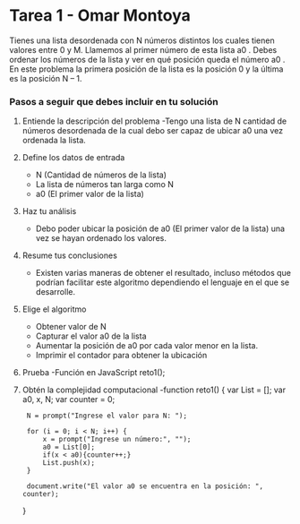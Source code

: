 # Tarea 1 - Omar Montoya

Tienes una lista desordenada con N números distintos los cuales tienen valores entre 0 y M. Llamemos al primer número de esta lista a0 . Debes ordenar los números de la lista y ver en qué posición queda el número a0 . En este problema la primera posición de la lista es la posición 0 y la última es la posición N – 1.

### Pasos a seguir que debes incluir en tu solución

1. Entiende la descripción del problema
    -Tengo una lista de N cantidad de números desordenada de la cual debo ser capaz de ubicar a0 una vez ordenada la lista.

2. Define los datos de entrada
    - N (Cantidad de números de la lista)
    - La lista de números tan larga como N
    - a0 (El primer valor de la lista)

3. Haz tu análisis
    - Debo poder ubicar la posición de a0 (El primer valor de la lista) una vez se hayan ordenado los valores.

4. Resume tus conclusiones
    - Existen varias maneras de obtener el resultado, incluso métodos que podrían facilitar este algoritmo dependiendo el lenguaje en el que se desarrolle.

5. Elige el algoritmo
    - Obtener valor de N
    - Capturar el valor a0 de la lista
    - Aumentar la posición de a0 por cada valor menor en la lista.
    - Imprimir el contador para obtener la ubicación

6. Prueba
    -Función en JavaScript reto1();

7. Obtén la complejidad computacional
    -function reto1() {
        var List = [];
        var a0, x, N;
        var counter = 0;

        N = prompt("Ingrese el valor para N: ");

        for (i = 0; i < N; i++) {
            x = prompt("Ingrese un número:", "");
            a0 = List[0];
            if(x < a0){counter++;}
            List.push(x);
        }

        document.write("El valor a0 se encuentra en la posición: ", counter);
    }